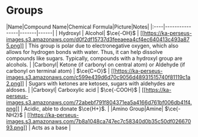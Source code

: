 # Groups

|Name|Compound Name|Chemical Formula|Picture|Notes|
|:----|----------------|-------|------|
| Hydroxyl | Alcohol| $\ce{-OH}$ | [[https://ka-perseus-images.s3.amazonaws.com/d0f2df15737d3feeaeea4cf4ec640413c493a875.png]] | This group is polar due to electronegative oxygen, which also allows for hydrogen bonds with water. Thus, it can help dissolve compounds like sugars. Typically, compounds with a hydroxyl group are alcohols. |
|Carbonyl| Ketone (if carbonyl on central atom) or Aldehyde (if carbonyl on terminal atom) | $\ce{C=O}$ | [[https://ka-perseus-images.s3.amazonaws.com/c599e439d6d70c9056d48931515740f81119c1a2.png]] | Sugars with ketones are ketoses, sugars with aldehydes are aldoses. |
|Carboxyl| Carboxylic acid | $\ce{-COOH}$ | [[https://ka-perseus-images.s3.amazonaws.com/72abebf791f804371ea5a4166d761bf006db41f4.png]] | Acidic, able to donate $\ce{H+}$. |
|Amino Group|Amine| $\ce{-NH2}$ | [[https://ka-perseus-images.s3.amazonaws.com/7b8a1048ca747ec7c58340d0b35c50df02667093.png]] | Acts as a base |